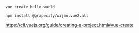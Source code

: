 
```
vue create hello-world

npm install @grapecity/wijmo.vue2.all

```



https://cli.vuejs.org/guide/creating-a-project.html#vue-create


